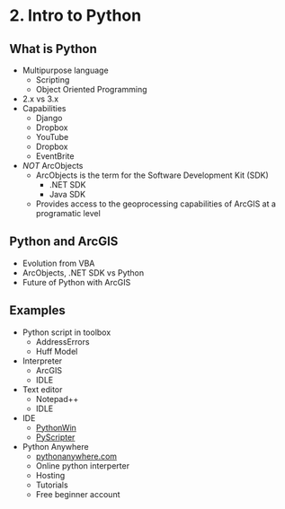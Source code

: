 # 2. Intro to Python

## What is Python

- Multipurpose language
    - Scripting
    - Object Oriented Programming
- 2.x vs 3.x
- Capabilities
    - Django
    - Dropbox
    - YouTube
    - Dropbox
    - EventBrite
- _NOT_ ArcObjects
    - ArcObjects is the term for the Software Development Kit (SDK)
        - .NET SDK
        - Java SDK
    - Provides access to the geoprocessing capabilities of ArcGIS at
      a programatic level

## Python and ArcGIS

- Evolution from VBA
- ArcObjects, .NET SDK vs Python
- Future of Python with ArcGIS

## Examples

- Python script in toolbox
    - AddressErrors
    - Huff Model
- Interpreter
    - ArcGIS
    - IDLE
- Text editor
    - Notepad++
    - IDLE
- IDE
    - [PythonWin](http://sourceforge.net/projects/pywin32/)
    - [PyScripter](https://code.google.com/p/pyscripter/)
- Python Anywhere
    - [pythonanywhere.com](https://www.pythonanywhere.com/)
    - Online python interperter
    - Hosting
    - Tutorials
    - Free beginner account
